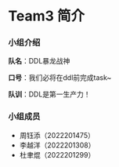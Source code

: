 # Team3 简介  

### 小组介绍  

**队名**：DDL暴龙战神

**口号**：我们必将在ddl前完成task~

**队训**：DDL是第一生产力！

### 小组成员  

- 周钰添（2022201475）
- 李越洋（2022201308）
- 杜聿焜（2022201299）